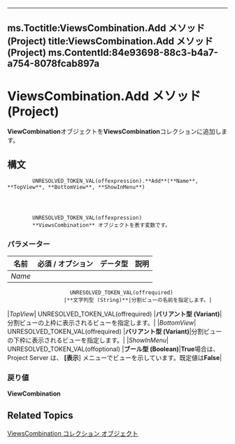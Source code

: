 

---
ms.Toctitle:ViewsCombination.Add メソッド (Project)
title:ViewsCombination.Add メソッド (Project)
ms.ContentId:84e93698-88c3-b4a7-a754-8078fcab897a
---
# ViewsCombination.Add メソッド (Project)




**ViewCombination**オブジェクトを**ViewsCombination**コレクションに追加します。

## 構文

            UNRESOLVED_TOKEN_VAL(offexpression).**Add**(**Name**, **TopView**, **BottomView**, **ShowInMenu**)




            UNRESOLVED_TOKEN_VAL(offexpression)
            **ViewsCombination** オブジェクトを表す変数です。

### パラメーター

|**名前**|**必須 / オプション**|**データ型**|**説明**|
|---|---|---|---|
|*Name*|
                        UNRESOLVED_TOKEN_VAL(offrequired)
                      |**文字列型 (String)**|分割ビューの名前を指定します。|
|*TopView*|
                        UNRESOLVED_TOKEN_VAL(offrequired)
                      |**バリアント型 (Variant)**|分割ビューの上枠に表示されるビューを指定します。|
|*BottomView*|
                        UNRESOLVED_TOKEN_VAL(offrequired)
                      |**バリアント型 (Variant)**|分割ビューの下枠に表示されるビューを指定します。|
|*ShowInMenu*|
                        UNRESOLVED_TOKEN_VAL(offoptional)
                      |**ブール型 (Boolean)**|**True**場合は、Project Server は、 **[表示**] メニューでビューを示しています。既定値は**False**|



### 戻り値
**ViewCombination**





## Related Topics

[ViewsCombination コレクション オブジェクト](eb9549ed-d6af-29ba-0e11-74984d954f38.md)




